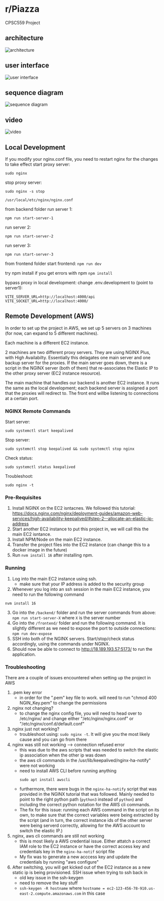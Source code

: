# r/Piazza
CPSC559 Project

## architecture

![architecture](./Images/Architecture.png)

## user interface

![user interface](./Images/UserInterface.png)

## sequence diagram

![sequence diagram](./Images/SequenceDiagram.png)

## video

![video](./Images/ProjectRecording.gif)

## Local Development

If you modify your nginx.conf file, you need to restart nginx for the changes to take effect
start proxy server: 

```
sudo nginx
```

stop proxy server:

```
sudo nginx -s stop
```

```/usr/local/etc/nginx/nginx.conf```

from backend folder
run server 1: 

```
npm run start-server-1
```

run server 2: 

```
npm run start-server-2
```

run server 3: 

```
npm run start-server-3
```

from frontend folder
start frontend: 
```npm run dev```

try npm install if you get errors with npm
```npm install```

bypass proxy in local development:
change .env.development to (point to server1):
```
VITE_SERVER_URL=http://localhost:4000/api
VITE_SOCKET_URL=http://localhost:4000/
```

## Remote Development (AWS)
In order to set up the project in AWS, we set up 5 servers on 3 machines (for now, can expand to 5 different machines).

Each machine is a different EC2 instance.

2 machines are two different proxy servers. They are using NGINX Plus, with High Availabilty. Essentially this delagates one main server
and one backup server for the proxies. If the main server goes down, there is a script in the NGINX server (both of them) that re-associates the
Elastic IP to the other proxy server (EC2 instance resource).

The main machine that handles our backend is another EC2 instance. It runs the same as the local development; each backend server is assigned
a port that the proxies will redirect to. The front end willbe listening to connections at a certain port.

### NGINX Remote Commands
Start server: 
```
sudo systemctl start keepalived
```

Stop server: 
```
sudo systemctl stop keepalived && sudo systemctl stop nginx
```

Check status: 
```
sudo systemctl status keepalived 
```

Troubleshoot:
```
sudo nginx -t
```


### Pre-Requisites
1. Install NGINX on the EC2 isntacnes. We followed this tutorial: https://docs.nginx.com/nginx/deployment-guides/amazon-web-services/high-availability-keepalived/#step-2--allocate-an-elastic-ip-address 
2. Start another EC2 instance to put this project in, we will call this the main EC2 isntance.
3. Install NPM/Node on the main EC2 instance.
4. Transfer the project files into the EC2 instance (can change this to a docker image in the future)
5. Run `nvm install 16` after installing npm.

### Running
1. Log into the main EC2 instance using ssh.
    - make sure that your IP address is added to the security group
2. Whenever you log into an ssh session in the main EC2 instance, you need to run the following command
```
nvm install 16
```
3. Go into the `/backend/` folder and run the server commands from above: 
```npm run start-server-X``` where `X` is the server number
4. Go into the `/frontend/` folder and run the following command. It is slightly different as we need to expose the port to outside connections: ```npm run dev-expose```
5. SSH into both of the NGINX servers. Start/stop/check status accordingly, using the commands under NGINX.
6. Should now be able to connect to http://18.189.193.57:5173/ to run the application.

### Troubleshooting
There are a couple of issues encountered when setting up the project in AWS

1. .pem key error
    -  in order for the ".pem" key file to work. will need to run "chmod 400 NGIN_Key.pem" to change the permissions
2. nginx not changing?
    - to change the nginx config file, you will need to head over to /etc/nginx/ and change either "/etc/nginx/nginx.conf" or "/etc/nginx/conf.d/default.conf"
3. nginx just not working?
    - troubleshoot using: `sudo nginx -t`. It will give you the most likely cause and you can go from there
4. nginx was still not working --> connection refused error
    - this was due to the aws scripts that was needed to switch the elastic ip association when the other ip was down
    - the aws cli commands in the /usr/lib/keepalived/nginx-ha-notify" were not working
    - need to install AWS CLI before running anything
        ```
        sudo apt install awscli
        ```
    - furthermore, there were bugs in the ```nginx-ha-notify``` script that was provided in the NGINX tutorial that was followed. Mainly needed to point to the right python path (```python3``` instead of ```python```) and including the correct python notation for the AWS cli commands.
    - The fix for this issue: running each AWS command in the script on its own, to make sure that the correct variables were being extracted by the script (and in turn, the correct instance ids of the other server were being serverd correctly, allowing for the AWS account to switch the elastic IP.)
5. nginx, aws cli commands are still not working
    - this is most likely a AWS credential issue. Either attatch a correct IAM role to the EC2 instance or have the correct access key and credentials key in the ```nginx-ha-notif``` script file
    - My fix was to generate a new acccess key and update the credentials by running "aws configure"
6. After switching, you will get kicked out of the EC2 instance as a new static ip is being provisioned. SSH issue when trying to ssh back in
    - old key issue in the ssh-keygen
    - need to remove the key stuff
    - ```ssh-keygen -R hostname``` where ```hostname = ec2-123-456-78-910.us-east-2.compute.amazonaws.com``` in this case



